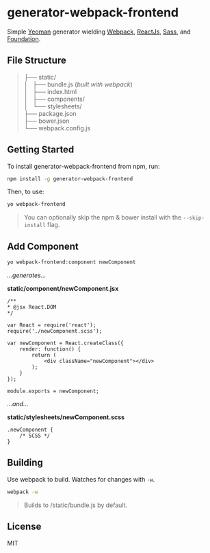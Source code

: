 generator-webpack-frontend
==========================
Simple [Yeoman](http://yeoman.io) generator wielding [Webpack](http://webpack.github.io/), [ReactJs](http://facebook.github.io/react/), [Sass](http://sass-lang.com), and [Foundation](http://foundation.zurb.com).

## File Structure

> ├── static/		 
> │   ├── bundle.js (_built with webpack_) 	 
> │   ├── index.html	
> │   ├── components/		
> │   └── stylesheets/		
> ├── package.json	 
> ├── bower.json       
> └── webpack.config.js

## Getting Started

To install generator-webpack-frontend from npm, run:

```bash
npm install -g generator-webpack-frontend
```


Then, to use:

```bash
yo webpack-frontend
```

> You can optionally skip the npm & bower install with the `--skip-install` flag.

## Add Component

```bash		
yo webpack-frontend:component newComponent
```

_...generates..._

__static/component/newComponent.jsx__

	/**
	* @jsx React.DOM
	*/

	var React = require('react');
	require('./newComponent.scss');
	
	var newComponent = React.createClass({
		render: function() {
			return (
				<div className="newComponent"></div>
			);
		}
	});
	
	module.exports = newComponent;

_...and..._

__static/stylesheets/newComponent.scss__

	.newComponent {
		/* SCSS */
	}

## Building
Use webpack to build. Watches for changes with ```-w```.

```bash
webpack -w
```

> Builds to /static/bundle.js by default.


## License

MIT